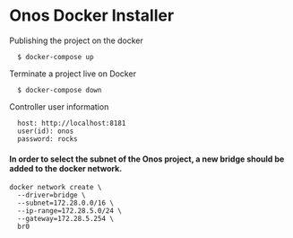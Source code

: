 # Onos Docker Installer

Publishing the project on the docker
```
  $ docker-compose up
```

Terminate a project live on Docker
```
  $ docker-compose down
```

Controller user information
```
  host: http://localhost:8181
  user(id): onos
  password: rocks
```
#### In order to select the subnet of the Onos project, a new bridge should be added to the docker network.
```
docker network create \
  --driver=bridge \
  --subnet=172.28.0.0/16 \
  --ip-range=172.28.5.0/24 \
  --gateway=172.28.5.254 \
  br0
```
